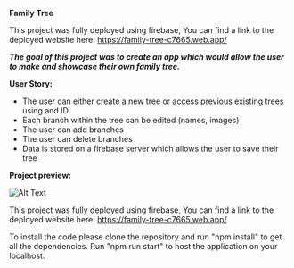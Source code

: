 **Family Tree**

This project was fully deployed using firebase,
You can find a link to the deployed website here: https://family-tree-c7665.web.app/

_**The goal of this project was to create an app which would allow the user to make and showcase their own family tree.**_

**User Story:**
- The user can either create a new tree or access previous existing trees using and ID
- Each branch within the tree can be edited (names, images)
- The user can add branches
- The user can delete branches
- Data is stored on a firebase server which allows the user to save their tree

**Project preview:**

![Alt Text](https://i.gyazo.com/b8cc220628b1e8d35497fe67787643e0.png)

This project was fully deployed using firebase,
You can find a link to the deployed website here: https://family-tree-c7665.web.app/

To install the code please clone the repository and run "npm install" to get all the dependencies. Run "npm run start" to host the application on your localhost.

